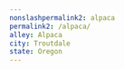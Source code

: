 ```yaml
---
﻿nonslashpermalink2: alpaca
permalink2: /alpaca/
alley: Alpaca
city: Troutdale
state: Oregon
---
```

